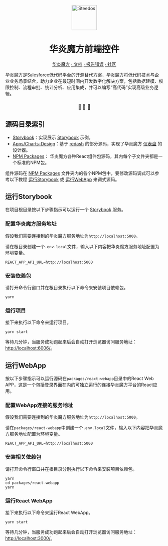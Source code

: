 <p align="center">
  <a href="https://www.steedos.cn">
    <img alt="Steedos" src="https://steedos.github.io/assets/logo.png" width="80" />
  </a>
</p>
<h1 align="center">
  华炎魔方前端控件
</h1>

<p align="center">
<a href="https://github.com/steedos/steedos-platform/">华炎魔方</a>
<a href="https://www.steedos.cn/"> · 文档</a>
<a href="https://github.com/steedos/app-builder/issues"> · 报告错误</a>
<a href="https://community.steedos.cn/"> · 社区</a>
</p>

<p align="center">

华炎魔方是Salesforce低代码平台的开源替代方案，华炎魔方将低代码技术与企业业务场景结合，助力企业在最短时间内开发数字化解决方案，包括数据建模、权限控制、流程审批、统计分析、应用集成，并可以编写“高代码”实现高级业务逻辑。

<h3 align="center">
 🤖 🎨 🚀
</h3>

## 源码目录索引

- [Storybook](.storybook)：实现展示 [Storybook](https://storybook.js.org/) 示例。
- [Apps/Charts-Design](apps/charts-design)：基于 [redash](https://github.com/getredash/redash) 的部分源码，实现了华炎魔方 [仪表盘](https://steedos.cn/docs/developer/dashboard) 的设计器。
- [NPM Packages](packages)： 华炎魔方各种React组件包源码，其内每个子文件夹都是一个标准的NPM包。

组件源码在 [NPM Packages](packages) 文件夹内的各个NPM包中，要修改源码调式可以参考以下教程 [运行Storybook](#运行Storybook) 或 [运行WebApp]((#运行WebApp)) 来调式源码。

## 运行Storybook

在项目根目录按以下步骤指示可以运行一个 [Storybook](https://storybook.js.org/) 服务。

### 配置华炎魔方服务地址

假设我们需要连接到的华炎魔方服务地址为`http://localhost:5000`。

请在根目录创建一个`.env.local`文件，输入以下内容把华炎魔方服务地址配置为环境变量。

```shell
REACT_APP_API_URL=http://localhost:5000
```

### 安装依赖包

请打开命令行窗口并在根目录执行以下命令来安装项目依赖包。

```shell
yarn
```

### 运行项目

接下来执行以下命令来运行项目。

```shell
yarn start
```

等待几分钟，当服务成功跑起来后会自动打开浏览器访问服务地址： <http://localhost:6006/>。

## 运行WebApp

按以下步骤指示可以运行源码在`packages/react-webapp`目录中的React Web APP，这是一个包括登录界面在内的可独立运行的连接华炎魔方平台的React应用。

### 配置WebApp连接的服务地址

假设我们需要连接到的华炎魔方服务地址为`http://localhost:5000`。

请在`packages/react-webapp`中创建一个`.env.local`文件，输入以下内容把华炎魔方服务地址配置为环境变量。

```shell
REACT_APP_API_URL=http://localhost:5000
```

### 安装相关依赖包

请打开命令行窗口并在根目录分别执行以下命令来安装项目依赖包。

```shell
yarn
cd packages/react-webapp
yarn
```

### 运行React WebApp

接下来执行以下命令来运行React WebApp。

```shell
yarn start
```

等待几分钟，当服务成功跑起来后会自动打开浏览器访问服务地址： <http://localhost:3000/>。
